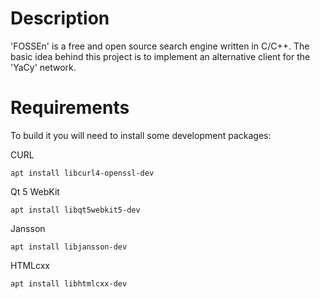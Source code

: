 # Description
'FOSSEn' is a free and open source search engine written in C/C++. The basic idea behind ​​this project is to implement an alternative client for the 'YaCy' network.

# Requirements
To build it you will need to install some development packages:

CURL

`apt install libcurl4-openssl-dev`

Qt 5 WebKit

`apt install libqt5webkit5-dev`

Jansson

`apt install libjansson-dev`

HTMLcxx

`apt install libhtmlcxx-dev`

